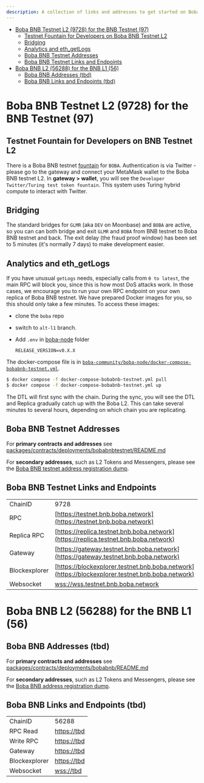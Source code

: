 ```yaml
---
description: A collection of links and addresses to get started on Boba-BNB
---
```


- [Boba BNB Testnet L2 (9728) for the BNB Testnet (97)](#boba-bnb-testnet-l2--9728--for-the-bnb-testnet--97-)
  * [Testnet Fountain for Developers on Boba BNB Testnet L2](#testnet-fountain-for-developers-on-boba-bnb-testnet-l2)
  * [Bridging](#bridging)
  * [Analytics and eth_getLogs](#analytics-and-eth-getlogs)
  * [Boba BNB Testnet Addresses](#boba-bnb-testnet-addresses)
  * [Boba BNB Testnet Links and Endpoints](#boba-bnb-testnet-links-and-endpoints)
- [Boba BNB  L2 (56288) for the BNB L1 (56)](#boba-bnb-testnet-l2--56288--for-the-bnb-l1--56-)
  * [Boba BNB Addresses (tbd)](#boba-bnb-addresses--tbd-)
  * [Boba BNB Links and Endpoints (tbd)](#boba-bnb-links-and-endpoints--tbd-)
  
# Boba BNB Testnet L2 (9728) for the BNB Testnet (97)

## Testnet Fountain for Developers on BNB Testnet L2

There is a Boba BNB testnet [fountain](https://gateway.testnet.bnb.boba.network) for `BOBA`. Authentication is via Twitter - please go to the gateway and connect your MetaMask wallet to the Boba BNB testnet L2. In **gateway > wallet**, you will see the `Developer Twitter/Turing test token fountain`. This system uses Turing hybrid compute to interact with Twitter.

## Bridging

The standard bridges for `GLMR` (aka `DEV` on Moonbase) and `BOBA` are active, so you can can both bridge and exit `GLMR` and `BOBA` from BNB testnet to Boba BNB testnet and back. The exit delay (the fraud proof window) has been set to 5 minutes (it's normally 7 days) to make development easier.

## Analytics and eth_getLogs

If you have unusual `getLogs` needs, especially calls from `0 to latest`, the main RPC will block you, since this is how most DoS attacks work. In those cases, we encourage you to run your own RPC endpoint on your own replica of Boba BNB testnet. We have prepared Docker images for you, so this should only take a few minutes. To access these images:

* clone the `boba` repo
* switch to `alt-l1` branch.
* Add `.env` in [boba-node](https://github.com/bobanetwork/boba/tree/alt-l1/boba_community/boba-node) folder

  ```
  RELEASE_VERSION=v0.X.X
  ```

The docker-compose file is in [`boba-community/boba-node/docker-compose-bobabnb-testnet.yml`](https://github.com/bobanetwork/boba/tree/alt-l1/boba_community/boba-node).

```bash
$ docker compose -f docker-compose-bobabnb-testnet.yml pull
$ docker compose -f docker-compose-bobabnb-testnet.yml up
```

The DTL will first sync with the chain. During the sync, you will see the DTL and Replica gradually catch up with the Boba L2. This can take several minutes to several hours, depending on which chain you are replicating.

## Boba BNB Testnet Addresses

For **primary contracts and addresses** see [packages/contracts/deployments/bobabnbtestnet/README.md](../../packages/contracts/deployments/bobabnbtestnet/README.md)

For **secondary addresses**, such as L2 Tokens and Messengers, please see the [Boba BNB testnet address registration dump](../../packages/boba/register/addresses/addressBobaBnbTestnet_0xAee1fb3f4353a9060aEC3943fE932b6Efe35CdAa.json).

## Boba BNB Testnet Links and Endpoints

|               |                                                              |
| ------------- | ------------------------------------------------------------ |
| ChainID       | 9728                                                         |
| RPC           | [https://testnet.bnb.boba.network](https://testnet.bnb.boba.network) |
| Replica RPC   | [https://replica.testnet.bnb.boba.network](https://replica.testnet.bnb.boba.network) |
| Gateway       | [https://gateway.testnet.bnb.boba.network](https://gateway.testnet.bnb.boba.network) |
| Blockexplorer | [https://blockexplorer.testnet.bnb.boba.network](https://blockexplorer.testnet.bnb.boba.network) |
| Websocket     | [wss://wss.testnet.bnb.boba.network](wss://wss.testnet.bnb.boba.network) |

# Boba BNB L2 (56288) for the BNB L1 (56)

## Boba BNB Addresses (tbd)

For **primary contracts and addresses** see [packages/contracts/deployments/bobabnb/README.md](../../packages/contracts/deployments/bobabnb/README.md)

For **secondary addresses**, such as L2 Tokens and Messengers, please see the [Boba BNB address registration dump](../../packages/boba/register/addresses/addressesBobaBNB_0xTBATBATBATBA.json).

## Boba BNB Links and Endpoints (tbd)

|               |                            |
| ------------- | -------------------------- |
| ChainID       | 56288                      |
| RPC Read      | [https://tbd](https://tbd) |
| Write RPC     | [https://tbd](https://tbd) |
| Gateway       | [https://tbd](https://tbd) |
| Blockexplorer | [https://tbd](https://tbd) |
| Websocket     | [wss://tbd](wss://tbd)     |
